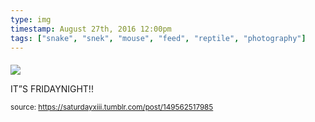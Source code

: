 ```yaml
---
type: img
timestamp: August 27th, 2016 12:00pm
tags: ["snake", "snek", "mouse", "feed", "reptile", "photography"]
---
```

####
<img src="https://saturdayxiii.github.io/media/149562517985.gif"/>
                                                                                          
IT”S FRIDAYNIGHT!!
 
                                    
                
                
                
                
                                
<small>source: https://saturdayxiii.tumblr.com/post/149562517985</small>